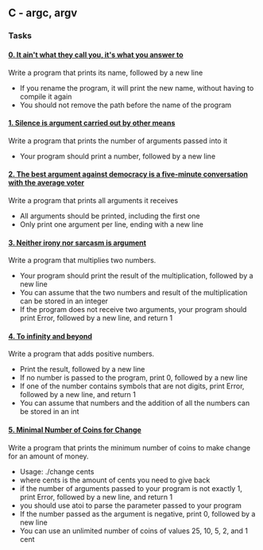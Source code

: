 ## C - argc, argv

### Tasks

#### [0. It ain't what they call you, it's what you answer to](0-whatsmyname.c)

Write a program that prints its name, followed by a new line

* If you rename the program, it will print the new name, without having to compile it again
* You should not remove the path before the name of the program

#### [1. Silence is argument carried out by other means](1-args.c)

Write a program that prints the number of arguments passed into it

* Your program should print a number, followed by a new line

#### [2. The best argument against democracy is a five-minute conversation with the average voter](2-args.c)

Write a program that prints all arguments it receives

* All arguments should be printed, including the first one
* Only print one argument per line, ending with a new line

#### [3. Neither irony nor sarcasm is argument](3-mul.c)

Write a program that multiplies two numbers.

* Your program should print the result of the multiplication, followed by a new line
* You can assume that the two numbers and result of the multiplication can be stored in an integer
* If the program does not receive two arguments, your program should print Error, followed by a new line, and return 1

#### [4. To infinity and beyond](4-add.c)

Write a program that adds positive numbers.


* Print the result, followed by a new line
* If no number is passed to the program, print 0, followed by a new line
* If one of the number contains symbols that are not digits, print Error, followed by a new line, and return 1
* You can assume that numbers and the addition of all the numbers can be stored in an int

#### [5. Minimal Number of Coins for Change](100-change.c)

Write a program that prints the minimum number of coins to make change for an amount of money.

* Usage: ./change cents
* where cents is the amount of cents you need to give back
* if the number of arguments passed to your program is not exactly 1, print Error, followed by a new line, and return 1
* you should use atoi to parse the parameter passed to your program
* If the number passed as the argument is negative, print 0, followed by a new line
* You can use an unlimited number of coins of values 25, 10, 5, 2, and 1 cent
